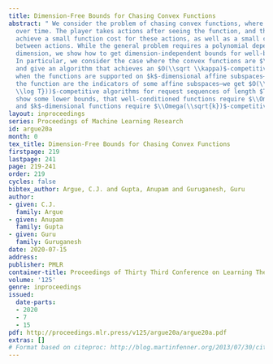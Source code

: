 ```yaml
---
title: Dimension-Free Bounds for Chasing Convex Functions
abstract: " We consider the problem of chasing convex functions, where functions arrive
  over time. The player takes actions after seeing the function, and the goal is to
  achieve a small function cost for these actions, as well as a small cost for moving
  between actions. While the general problem requires a polynomial dependence on the
  dimension, we show how to get dimension-independent bounds for well-behaved functions.
  In particular, we consider the case where the convex functions are $\\kappa$-well-conditioned,
  and give an algorithm that achieves an $O(\\sqrt \\kappa)$-competitiveness. Moreover,
  when the functions are supported on $k$-dimensional affine subspaces—e.g., when
  the function are the indicators of some affine subspaces—we get $O(\\min(k, \\sqrt{k
  \\log T}))$-competitive algorithms for request sequences of length $T$. We also
  show some lower bounds, that well-conditioned functions require $\\Omega(\\kappa^{1/3})$-competitiveness,
  and $k$-dimensional functions require $\\Omega(\\sqrt{k})$-competitiveness."
layout: inproceedings
series: Proceedings of Machine Learning Research
id: argue20a
month: 0
tex_title: Dimension-Free Bounds for Chasing Convex Functions
firstpage: 219
lastpage: 241
page: 219-241
order: 219
cycles: false
bibtex_author: Argue, C.J. and Gupta, Anupam and Guruganesh, Guru
author:
- given: C.J.
  family: Argue
- given: Anupam
  family: Gupta
- given: Guru
  family: Guruganesh
date: 2020-07-15
address: 
publisher: PMLR
container-title: Proceedings of Thirty Third Conference on Learning Theory
volume: '125'
genre: inproceedings
issued:
  date-parts:
  - 2020
  - 7
  - 15
pdf: http://proceedings.mlr.press/v125/argue20a/argue20a.pdf
extras: []
# Format based on citeproc: http://blog.martinfenner.org/2013/07/30/citeproc-yaml-for-bibliographies/
---
```

